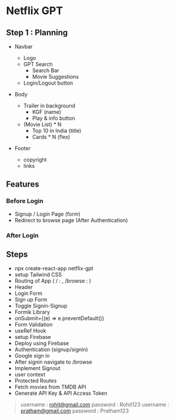 # Netflix GPT

## Step 1 : Planning

- Navbar

  - Logo
  - GPT Search
    - Search Bar
    - Movie Suggestions
  - Login/Logout button

- Body

  - Trailer in background
    - KGF (name)
    - Play & info button
  - (Movie List) \* N
    - Top 10 in India (title)
    - Cards \* N (flex)

- Footer
  - copyright
  - links

## Features

### Before Login

- Signup / Login Page (form)
- Redirect to browse page (After Authentication)

### After Login

## Steps

- npx create-react-app netflix-gpt
- setup Tailwind CSS
- Routing of App ( / : <Login/>, /browse : <Browse/> )
- Header
- Login Form
- Sign up Form
- Toggle Signin-Signup
- Formik Library
- onSubmit={(e) => e.preventDefault()}
- Form Validation
- useRef Hook
- setup Firebase
- Deploy using Firebase
- Authentication (signup/signin)
- Google sign in
- After signin navigate to /browse
- Implement Signout
- user context
- Protected Routes
- Fetch movies from TMDB API
- Generate API Key & API Access Token

> username : rohit@gmail.com
> password : Rohit123
> username : pratham@gmail.com
> password : Pratham123
